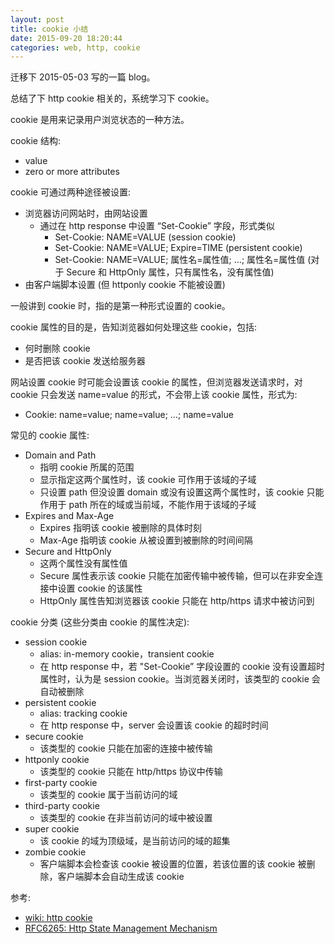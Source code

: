 ```yaml
---
layout: post
title: cookie 小结
date: 2015-09-20 18:20:44
categories: web, http, cookie
---
```

迁移下 2015-05-03 写的一篇 blog。

总结了下 http cookie 相关的，系统学习下 cookie。  

cookie 是用来记录用户浏览状态的一种方法。

cookie 结构:  

* value  
* zero or more attributes  

cookie 可通过两种途径被设置:  

* 浏览器访问网站时，由网站设置  
    * 通过在 http response 中设置 “Set-Cookie” 字段，形式类似  
        * Set-Cookie: NAME=VALUE     (session cookie)  
        * Set-Cookie: NAME=VALUE; Expire=TIME    (persistent cookie)  
        * Set-Cookie: NAME=VALUE; 属性名=属性值; …; 属性名=属性值 (对于 Secure 和 HttpOnly 属性，只有属性名，没有属性值)  
* 由客户端脚本设置 (但 httponly cookie 不能被设置)  

一般讲到 cookie 时，指的是第一种形式设置的 cookie。  

cookie 属性的目的是，告知浏览器如何处理这些 cookie，包括:  

* 何时删除 cookie  
* 是否把该 cookie 发送给服务器  

网站设置 cookie 时可能会设置该 cookie 的属性，但浏览器发送请求时，对 cookie 只会发送 name=value 的形式，不会带上该 cookie 属性，形式为:  

* Cookie: name=value; name=value; …; name=value  

常见的 cookie 属性:  

* Domain and Path  
    * 指明 cookie 所属的范围  
    * 显示指定这两个属性时，该 cookie 可作用于该域的子域  
    * 只设置 path 但没设置 domain 或没有设置这两个属性时，该 cookie 只能作用于 path 所在的域或当前域，不能作用于该域的子域  
* Expires and Max-Age  
    * Expires 指明该 cookie 被删除的具体时刻  
    * Max-Age 指明该 cookie 从被设置到被删除的时间间隔  
* Secure and HttpOnly  
    * 这两个属性没有属性值  
    * Secure 属性表示该 cookie 只能在加密传输中被传输，但可以在非安全连接中设置 cookie 的该属性  
    * HttpOnly 属性告知浏览器该 cookie 只能在 http/https 请求中被访问到  

cookie 分类 (这些分类由 cookie 的属性决定):  

* session cookie  
    * alias: in-memory cookie，transient cookie  
    * 在 http response 中，若 "Set-Cookie” 字段设置的 cookie 没有设置超时属性时，认为是 session cookie。当浏览器关闭时，该类型的 cookie 会自动被删除  
* persistent cookie  
    * alias: tracking cookie  
    * 在 http response 中，server 会设置该 cookie 的超时时间  
* secure cookie  
    * 该类型的 cookie 只能在加密的连接中被传输  
* httponly cookie  
    * 该类型的 cookie 只能在 http/https 协议中传输  
* first-party cookie  
    * 该类型的 cookie 属于当前访问的域  
* third-party cookie  
    * 该类型的 cookie 在非当前访问的域中被设置  
* super cookie  
    * 该 cookie 的域为顶级域，是当前访问的域的超集  
* zombie cookie  
    * 客户端脚本会检查该 cookie 被设置的位置，若该位置的该 cookie 被删除，客户端脚本会自动生成该 cookie  

参考:  

* [wiki: http cookie][wiki: http cookie]  
* [RFC6265: Http State Management Mechanism][RFC6265: Http State Management Mechanism]  


[wiki: http cookie]: http://en.wikipedia.org/wiki/HTTP_cookie
[RFC6265: Http State Management Mechanism]: http://tools.ietf.org/html/rfc6265

